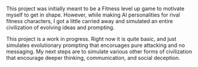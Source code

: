 This project was initially meant to be a Fitness level up game to motivate myself to get in shape. However, while making AI personalities for rival fitness characters, I got a little carried away and simulated an entire civilization of evolving ideas and prompting.

This project is a work in progress.
Right now it is quite basic, and just simulates evolutionary prompting that encoruages pure attacking and no messaging.
My next steps are to simulate various other forms of civilization that encourage deeper thinking, communication, and social deception.
